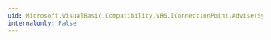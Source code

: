 ```yaml
---
uid: Microsoft.VisualBasic.Compatibility.VB6.IConnectionPoint.Advise(System.IntPtr,System.Int32@)
internalonly: False
---
```

